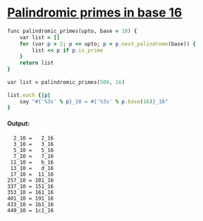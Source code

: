 [1]: https://rosettacode.org/wiki/Palindromic_primes_in_base_16

# [Palindromic primes in base 16][1]

```ruby
func palindromic_primes(upto, base = 10) {
    var list = []
    for (var p = 2; p <= upto; p = p.next_palindrome(base)) {
        list << p if p.is_prime
    }
    return list
}
 
var list = palindromic_primes(500, 16)
 
list.each {|p|
    say "#{'%3s' % p}_10 = #{'%3s' % p.base(16)}_16"
}
```

#### Output:
```
  2_10 =   2_16
  3_10 =   3_16
  5_10 =   5_16
  7_10 =   7_16
 11_10 =   b_16
 13_10 =   d_16
 17_10 =  11_16
257_10 = 101_16
337_10 = 151_16
353_10 = 161_16
401_10 = 191_16
433_10 = 1b1_16
449_10 = 1c1_16
```
